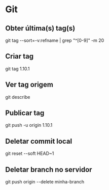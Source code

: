 # Git

## Obter última(s) tag(s)
git tag --sort=-v:refname | grep "^[0-9]" -m 20

## Criar tag
git tag 1.10.1

## Ver tag origem
git describe

## Publicar tag
git push -u  origin 1.10.1

## Deletar commit local
git reset --soft HEAD~1

## Deletar branch no servidor
git push origin --delete minha-branch